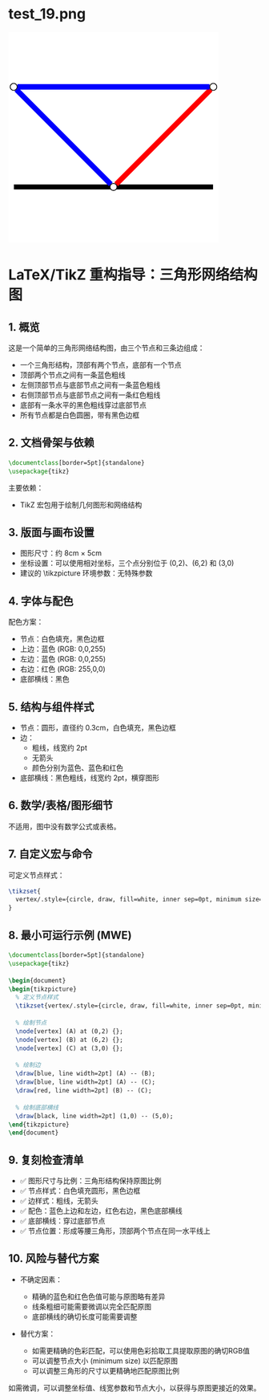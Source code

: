 # test_19.png

![test_19.png](../../../eval_dataset/images/test_19.png)

# LaTeX/TikZ 重构指导：三角形网络结构图

## 1. 概览

这是一个简单的三角形网络结构图，由三个节点和三条边组成：
- 一个三角形结构，顶部有两个节点，底部有一个节点
- 顶部两个节点之间有一条蓝色粗线
- 左侧顶部节点与底部节点之间有一条蓝色粗线
- 右侧顶部节点与底部节点之间有一条红色粗线
- 底部有一条水平的黑色粗线穿过底部节点
- 所有节点都是白色圆圈，带有黑色边框

## 2. 文档骨架与依赖

```latex
\documentclass[border=5pt]{standalone}
\usepackage{tikz}
```

主要依赖：
- TikZ 宏包用于绘制几何图形和网络结构

## 3. 版面与画布设置

- 图形尺寸：约 8cm × 5cm
- 坐标设置：可以使用相对坐标，三个点分别位于 (0,2)、(6,2) 和 (3,0)
- 建议的 \tikzpicture 环境参数：无特殊参数

## 4. 字体与配色

配色方案：
- 节点：白色填充，黑色边框
- 上边：蓝色 (RGB: 0,0,255)
- 左边：蓝色 (RGB: 0,0,255)
- 右边：红色 (RGB: 255,0,0)
- 底部横线：黑色

## 5. 结构与组件样式

- 节点：圆形，直径约 0.3cm，白色填充，黑色边框
- 边：
  * 粗线，线宽约 2pt
  * 无箭头
  * 颜色分别为蓝色、蓝色和红色
- 底部横线：黑色粗线，线宽约 2pt，横穿图形

## 6. 数学/表格/图形细节

不适用，图中没有数学公式或表格。

## 7. 自定义宏与命令

可定义节点样式：
```latex
\tikzset{
  vertex/.style={circle, draw, fill=white, inner sep=0pt, minimum size=0.3cm}
}
```

## 8. 最小可运行示例 (MWE)

```latex
\documentclass[border=5pt]{standalone}
\usepackage{tikz}

\begin{document}
\begin{tikzpicture}
  % 定义节点样式
  \tikzset{vertex/.style={circle, draw, fill=white, inner sep=0pt, minimum size=0.3cm}}
  
  % 绘制节点
  \node[vertex] (A) at (0,2) {};
  \node[vertex] (B) at (6,2) {};
  \node[vertex] (C) at (3,0) {};
  
  % 绘制边
  \draw[blue, line width=2pt] (A) -- (B);
  \draw[blue, line width=2pt] (A) -- (C);
  \draw[red, line width=2pt] (B) -- (C);
  
  % 绘制底部横线
  \draw[black, line width=2pt] (1,0) -- (5,0);
\end{tikzpicture}
\end{document}
```

## 9. 复刻检查清单

- ✅ 图形尺寸与比例：三角形结构保持原图比例
- ✅ 节点样式：白色填充圆形，黑色边框
- ✅ 边样式：粗线，无箭头
- ✅ 配色：蓝色上边和左边，红色右边，黑色底部横线
- ✅ 底部横线：穿过底部节点
- ✅ 节点位置：形成等腰三角形，顶部两个节点在同一水平线上

## 10. 风险与替代方案

- 不确定因素：
  * 精确的蓝色和红色色值可能与原图略有差异
  * 线条粗细可能需要微调以完全匹配原图
  * 底部横线的确切长度可能需要调整

- 替代方案：
  * 如需更精确的色彩匹配，可以使用色彩拾取工具提取原图的确切RGB值
  * 可以调整节点大小 (minimum size) 以匹配原图
  * 可以调整三角形的尺寸以更精确地匹配原图比例

如需微调，可以调整坐标值、线宽参数和节点大小，以获得与原图更接近的效果。
